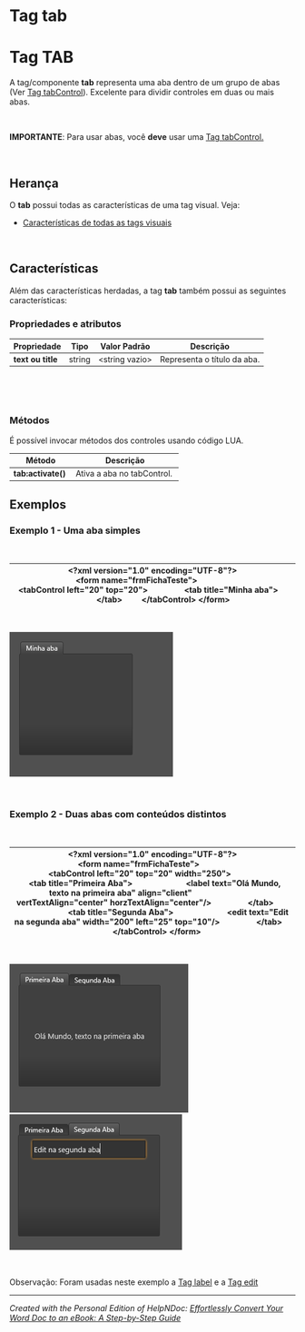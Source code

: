 # Tag tab

# Tag TAB

A tag/componente **tab** representa uma aba dentro de um grupo de abas (Ver [Tag tabControl](<TagtabControl.md>)). Excelente para dividir controles em duas ou mais abas.

&nbsp;

**IMPORTANTE**: Para usar abas, você **deve** usar uma [Tag tabControl.](<TagtabControl.md>)

&nbsp;

## Herança

O **tab** possui todas as características de uma tag visual. Veja:

* [Características de todas as tags visuais](<Caracteristicasdetodasastagsvisu.md>)

&nbsp;

## Características

Além das características herdadas, a tag **tab** também possui as seguintes características:

### Propriedades e atributos

| **Propriedade** | Tipo | Valor Padrão | Descrição |
| --- | --- | --- | --- |
| **text ou title** | string | \<string vazio\> | Representa o título da aba. |


&nbsp;

&nbsp;

### Métodos

É possível invocar métodos dos controles usando código LUA.

| **Método** | Descrição |
| --- | --- |
| **tab:activate()**&nbsp; | Ativa a aba no tabControl.&nbsp; |


## Exemplos

### Exemplo 1 - Uma aba simples

&nbsp;

| **\<?xml** version="1.0" encoding="UTF-8"**?\>** **\<form** name="frmFichaTeste"**\>**                  **\<tabControl** left="20" top="20"**\>**                 **\<tab** title="Minha aba"**\>**                 **\</tab\>**         **\</tabControl\>** **\</form\>** |
| --- |


&nbsp;

![Image](<lib/NewItem52.png>)

&nbsp;

### Exemplo 2 - Duas abas com conteúdos distintos

&nbsp;

| **\<?xml** version="1.0" encoding="UTF-8"**?\>** **\<form** name="frmFichaTeste"**\>**                **\<tabControl** left="20" top="20" width="250"**\>**                 **\<tab** title="Primeira Aba"**\>**                         **\<label** text="Olá Mundo, texto na primeira aba" align="client"                                vertTextAlign="center" horzTextAlign="center"**/\>**                 **\</tab\>**                                 **\<tab** title="Segunda Aba"**\>**                         **\<edit** text="Edit na segunda aba" width="200" left="25" top="10"**/\>**                 **\</tab\>**         **\</tabControl\>** **\</form\>** |
| --- |


&nbsp;

![Image](<lib/NewItem53.png>) &nbsp; &nbsp; &nbsp; ![Image](<lib/NewItem55.png>)

&nbsp;

Observação: Foram usadas neste exemplo a [Tag label](<Taglabel.md>) e a [Tag edit](<Tagedit.md>)

***
_Created with the Personal Edition of HelpNDoc: [Effortlessly Convert Your Word Doc to an eBook: A Step-by-Step Guide](<https://www.helpndoc.com/step-by-step-guides/how-to-convert-a-word-docx-file-to-an-epub-or-kindle-ebook/>)_
